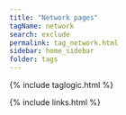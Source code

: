 ```yaml
---
title: "Network pages"
tagName: network
search: exclude
permalink: tag_network.html
sidebar: home_sidebar
folder: tags
---
```

{% include taglogic.html %}

{% include links.html %}
